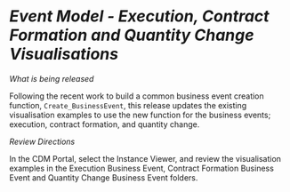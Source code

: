 # *Event Model - Execution, Contract Formation and Quantity Change Visualisations*

_What is being released_

Following the recent work to build a common business event creation function, `Create_BusinessEvent`, this release updates the existing visualisation examples to use the new function for the business events; execution, contract formation, and quantity change.

_Review Directions_

In the CDM Portal, select the Instance Viewer, and review the visualisation examples in the Execution Business Event, Contract Formation Business Event and Quantity Change Business Event folders.
